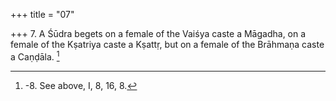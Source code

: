+++
title = "07"

+++
7. A Śūdra begets on a female of the Vaiśya caste a Māgadha, on a female of the Kṣatriya caste a Kṣattṛ, but on a female of the Brāhmaṇa caste a Caṇḍāla. [^3] 


[^3]:  -8. See above, I, 8, 16, 8.
